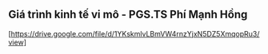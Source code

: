 ## Giá trình kinh tế vi mô - PGS.TS Phí Mạnh Hồng
  [https://drive.google.com/file/d/1YKskmlvLBmVW4rnzYjxN5DZ5XmqopRu3/view]